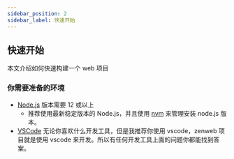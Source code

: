 ```yaml
---
sidebar_position: 2
sidebar_label: 快速开始
---
```


## 快速开始

本文介绍如何快速构建一个 web 项目

### 你需要准备的环境

- [Node.js](https://nodejs.org/en/download/) 版本需要 12 或以上
  - 推荐使用最新稳定版本的 Node.js，并且使用 [nvm](https://github.com/nvm-sh/nvm) 来管理安装 node.js 版本。
- [VSCode](https://code.visualstudio.com/) 无论你喜欢什么开发工具，但是我推荐你使用 vscode，zenweb 项目就是使用 vscode 来开发。所以有任何开发工具上面的问题你都能找到答案。
